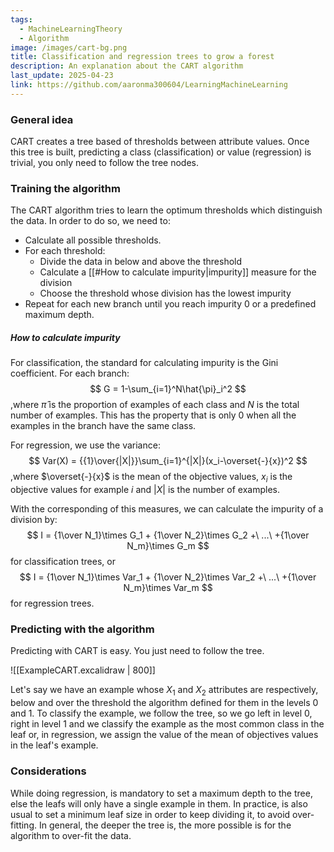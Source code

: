```yaml
---
tags:
  - MachineLearningTheory
  - Algorithm
image: /images/cart-bg.png
title: Classification and regression trees to grow a forest
description: An explanation about the CART algorithm 
last_update: 2025-04-23
link: https://github.com/aaronma300604/LearningMachineLearning
---
```


### General idea

CART creates a tree based of thresholds  between attribute values.  Once this tree is built, predicting a class (classification) or value (regression) is trivial, you only need to follow the tree nodes. 

### Training the algorithm 

The CART algorithm tries to learn the optimum thresholds which distinguish the data. In order to do so, we need to:

- Calculate all possible thresholds.
- For each threshold:
	-  Divide the data in below and above the threshold
	- Calculate a [[#How to calculate impurity|impurity]] measure for the division
	- Choose the threshold whose division has the lowest impurity
- Repeat for each new branch until you reach impurity 0 or a predefined maximum depth.  

##### How to calculate impurity

For classification, the standard for calculating impurity is the Gini coefficient. For each branch:
$$
G = 1-\sum_{i=1}^N\hat{\pi}_i^2
$$
,where $\hat{\pi}$ is the proportion of examples of each class and $N$ is the total number of examples.
This has the property that is only 0 when all the examples in the branch have the same class.

For regression, we use the variance:
$$
Var(X) = {{1}\over{|X|}}\sum_{i=1}^{|X|}(x_i-\overset{-}{x})^2 
$$
,where $\overset{-}{x}$ is the mean of the objective values, $x_i$ is the objective values for example $i$ and $|X|$ is the number of examples.

With the corresponding of this measures, we can calculate the impurity of a division by:
$$
I = {1\over N_1}\times G_1 + {1\over N_2}\times G_2 +\ ...\ +{1\over N_m}\times G_m 
$$
for classification trees, or
$$
I = {1\over N_1}\times Var_1 + {1\over N_2}\times Var_2 +\ ...\ +{1\over N_m}\times Var_m 
$$
for regression trees.

### Predicting with the algorithm

Predicting with CART is easy. You just need to follow the tree. 

![[ExampleCART.excalidraw | 800]]

Let's say we have an example whose $X_1$ and $X_2$ attributes are respectively, below and over the threshold the algorithm defined for them in the levels 0 and 1. To classify the example, we follow the tree, so we go left in level 0, right in level 1 and we classify the example as the most common class in the leaf or, in regression, we assign the value of the mean of objectives values in the leaf's example. 

### Considerations

While doing regression, is mandatory to set a maximum depth to the tree, else the leafs will only have a single example in them. In practice, is also usual to set a minimum leaf size in order to keep dividing it, to avoid over-fitting. In general, the deeper the tree is, the more possible is for the algorithm to over-fit the data.


